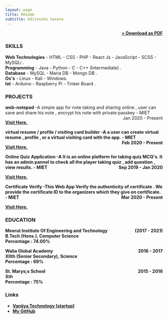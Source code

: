 ```yaml
---
layout: page
title: Résumé
subtitle: Uditanshu Saxena
---
```


<span style="float: right; "><a href="{{ '/assets/resume.pdf' | prepend: site.baseurl }}"><strong>> Download as PDF</strong></a> </span>
<br>

### SKILLS
**Web Technologies** - HTML - CSS - PHP - React Js - JavaScript - SCSS - MySQLi .<br>
**Programming** - Java - Python - C - C++ (Intermediate) . <br>
**Database** - MySQL - Maria DB - Mongo DB . <br>
**Os's** - Linux - Kali - Windows.<br>
**Iot** - Arduino - Raspberry Pi - Tinker Board .

### PROJECTS
**web-notepad** -A simple app for note taking and sharing online , user can save and share his
note , encrypt his note with private passkey - MIET <span style="float: right; ">Jan 2020 - Present</span><b>
<p><a href="https://webnotepad.000webhostapp.com/" target="_blank">Visit Here.</a></p>  

**virtual resume / profile / visiting card builder** -A a user can create virtual resume , profile , or a virtual visiting card with the app. - MIET <span style="float: right; ">Feb 2020 - Present</span><b>
<p><a href="https://v-card.netlify.com/" target="_blank">Visit Here.</a></p> 

**Online Quiz Application** -A It is an online platform for taking quiz MCQ's. It has an admin pannel to check all the player taking quiz , add question , view results. - MIET <span style="float: right; ">Sep 2019 - Jan 2020</span><b>
<p><a href="https://php-quiz.000webhostapp.com" target="_blank">Visit Here.</a></p> 

**Certificate Verify** -This Web App Verify the authenticity of certificate . We provide the certificate
ID to the organizers which they give on certificate. - MIET <span style="float: right; ">Mar 2020 - Present</span><b>
<p><a href="https://verifycert.netlify.app">Visit Here.</a></p> 


### EDUCATION

Meerut Institute Of Engineering and Technology <span style="float: right; ">(2017 - 2021)</span>  
**B.Tech (Hons.), Computer Science**  
Percentage : 74.00%

Walia Global Academy <span style="float: right; ">2016 - 2017</span>  
**XIIth (Senior Secondary), Science**  
Percentage : 69% 

St. Marys;s School <span style="float: right; ">2015 - 2016</span>  
**Xth**  
Percentage : 75% 




### Links

- <a href="https://vanijyatechnology.netlify.com">Vanijya Technology [startup]</a>
- <a href="https://github.com/saxenaudit">My GitHub</a>

